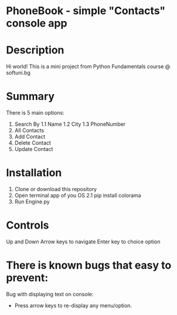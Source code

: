 # PhoneBook - simple "Contacts" console app


# Description
Hi world! 
This is a mini project from Python Fundamentals course @ softuni.bg

# Summary
There is 5 main options: 
1. Search By
1.1 Name
1.2 City
1.3 PhoneNumber
2. All Contacts 
3. Add Contact
4. Delete Contact
5. Update Contact

# Installation
1. Clone or download this repository
2. Open terminal app of you OS 
2.1  pip install colorama
3. Run Engine.py

# Controls 
Up and Down Arrow keys to navigate
Enter key to choice option

# There is known bugs that easy to prevent:
Bug with displaying text on console:
  - Press arrow keys to re-display any menu/option.
